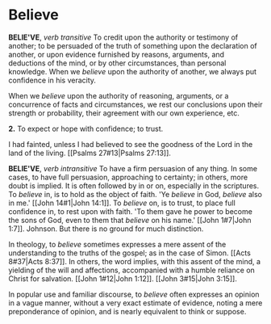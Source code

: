 # Believe

**BELIE'VE**, _verb transitive_ To credit upon the authority or testimony of another; to be persuaded of the truth of something upon the declaration of another, or upon evidence furnished by reasons, arguments, and deductions of the mind, or by other circumstances, than personal knowledge. When we _believe_ upon the authority of another, we always put confidence in his veracity.

When we _believe_ upon the authority of reasoning, arguments, or a concurrence of facts and circumstances, we rest our conclusions upon their strength or probability, their agreement with our own experience, etc.

**2.** To expect or hope with confidence; to trust.

I had fainted, unless I had believed to see the goodness of the Lord in the land of the living. [[Psalms 27#13|Psalms 27:13]].

**BELIE'VE**, _verb intransitive_ To have a firm persuasion of any thing. In some cases, to have full persuasion, approaching to certainty; in others, more doubt is implied. It is often followed by in or on, especially in the scriptures. To _believe_ in, is to hold as the object of faith. 'Ye _believe_ in God, _believe_ also in me.' [[John 14#1|John 14:1]]. To _believe_ on, is to trust, to place full confidence in, to rest upon with faith. 'To them gave he power to become the sons of God, even to them that _believe_ on his name.' [[John 1#7|John 1:7]]. Johnson. But there is no ground for much distinction.

In theology, to _believe_ sometimes expresses a mere assent of the understanding to the truths of the gospel; as in the case of Simon. [[Acts 8#37|Acts 8:37]]. In others, the word implies, with this assent of the mind, a yielding of the will and affections, accompanied with a humble reliance on Christ for salvation. [[John 1#12|John 1:12]]. [[John 3#15|John 3:15]].

In popular use and familiar discourse, to _believe_ often expresses an opinion in a vague manner, without a very exact estimate of evidence, noting a mere preponderance of opinion, and is nearly equivalent to think or suppose.